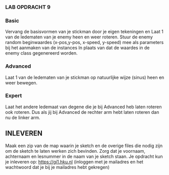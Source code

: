 ### LAB OPDRACHT 9

### Basic
Vervang de basisvormen van je stickman door je eigen tekeningen en Laat 1 van de ledematen van je enemy heen en weer roteren. 
Stuur de enemy random beginwaardes (x-pos,y-pos, x-speed, y-speed) mee als parameters bij het aanmaken van de instances In plaats van dat de waardes in de enemy class gegenereerd worden.

### Advanced
Laat 1 van de ledematen van je stickman op natuurlijke wijze (sinus) heen en weer bewegen.

### Expert
Laat het andere ledemaat van degene die je bij Advanced heb laten roteren ook roteren. Dus als jij bij Advanced de rechter arm hebt laten roteren dan nu de linker arm.

## INLEVEREN
Maak een zip van de map waarin je sketch en de overige files die nodig zijn om de sketch te laten werken zich bevinden. Zorg dat je voornaam, achternaam en lesnummer in de naam van je sketch staan. Je opdracht kun je inleveren op: https://gi1.hku.nl (inloggen met je mailadres en het wachtwoord dat je bij je mailadres hebt gekregen)